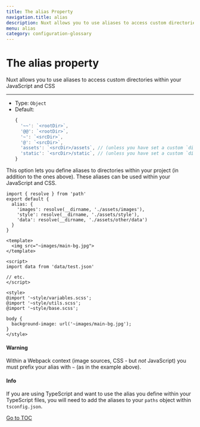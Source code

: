 ```yaml
---
title: The alias Property
navigation.title: alias
description: Nuxt allows you to use aliases to access custom directories within your JavaScript and CSS
menu: alias
category: configuration-glossary
---
```

# The alias property

Nuxt allows you to use aliases to access custom directories within your JavaScript and CSS

---

- Type: `Object`
- Default:
  ```js
  {
    '~~': `<rootDir>`,
    '@@': `<rootDir>`,
    '~': `<srcDir>`,
    '@': `<srcDir>`,
    'assets': `<srcDir>/assets`, // (unless you have set a custom `dir.assets`)
    'static': `<srcDir>/static`, // (unless you have set a custom `dir.static`)
  }
  ```

This option lets you define aliases to directories within your project (in addition to the ones above). These aliases can be used within your JavaScript and CSS.

```js{}[nuxt.config.js]
import { resolve } from 'path'
export default {
  alias: {
    'images': resolve(__dirname, './assets/images'),
    'style': resolve(__dirname, './assets/style'),
    'data': resolve(__dirname, './assets/other/data')
  }
}
```

```html{}[components/example.vue]
<template>
  <img src="~images/main-bg.jpg">
</template>

<script>
import data from 'data/test.json'

// etc.
</script>

<style>
@import '~style/variables.scss';
@import '~style/utils.scss';
@import '~style/base.scss';

body {
  background-image: url('~images/main-bg.jpg');
}
</style>
```

#### Warning
Within a Webpack context (image sources, CSS - but _not_ JavaScript) you must prefix your alias with `~` (as in the example above).


#### Info
If you are using TypeScript and want to use the alias you define within your TypeScript files, you will need to add the aliases to your `paths` object within `tsconfig.json`.

<span style='float: footnote;'><a href="../../../../index.html#toc">Go to TOC</a></span>
